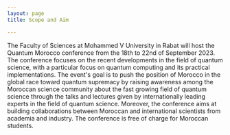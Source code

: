 ```yaml
---
layout: page
title: Scope and Aim

---
```

The Faculty of Sciences at Mohammed V University in Rabat will host the Quantum Morocco conference from the 18th to 22nd of September 2023. The conference focuses on the recent developments in the field of quantum science, with a particular focus on quantum computing and its practical implementations. The event's goal is to push the position of Morocco in the global race toward quantum supremacy by raising awareness among the Moroccan science community about the fast growing field of quantum science through the talks and lectures given by internationally leading experts in the field of quantum science. Moreover, the conference aims at building collaborations between  Moroccan and international scientists from academia and industry. The conference is free of charge for Moroccan students.

